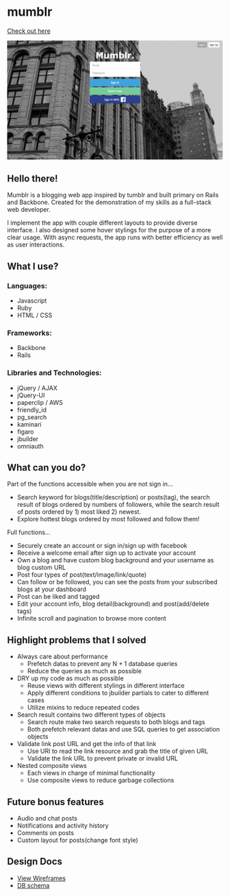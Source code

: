 # mumblr

[Check out here][live]

[live]: https://www.mumblrr.com/

![mumblr]

## Hello there!
Mumblr is a blogging web app inspired by tumblr and built primary on Rails and Backbone.
Created for the demonstration of my skills as a full-stack web developer.

I implement the app with couple different layouts to provide diverse interface.
I also designed some hover stylings for the purpose of a more clear usage.
With async requests, the app runs with better efficiency as well as user interactions.

## What I use?

### Languages:
- Javascript
- Ruby
- HTML / CSS

### Frameworks:
- Backbone
- Rails

### Libraries and Technologies:
- jQuery / AJAX
- jQuery-UI
- paperclip / AWS
- friendly_id
- pg_search
- kaminari
- figaro
- jbuilder
- omniauth

## What can you do?

Part of the functions accessible when you are not sign in...
- Search keyword for blogs(title/description) or posts(tag), the search result of blogs ordered by numbers of followers, while the search result of posts ordered by 1) most liked 2) newest.
- Explore hottest blogs ordered by most followed and follow them!

Full functions...
- Securely create an account or sign in/sign up with facebook
- Receive a welcome email after sign up to activate your account
- Own a blog and have custom blog background and your username as blog custom URL
- Post four types of post(text/image/link/quote)
- Can follow or be followed, you can see the posts from your subscribed blogs at your dashboard
- Post can be liked and tagged
- Edit your account info, blog detail(background) and post(add/delete tags)
- Infinite scroll and pagination to browse more content

## Highlight problems that I solved

- Always care about performance
  - Prefetch datas to prevent any N + 1 database queries
  - Reduce the queries as much as possible
- DRY up my code as much as possible
  - Reuse views with different stylings in different interface
  - Apply different conditions to jbuilder partials to cater to different cases
  - Utilize mixins to reduce repeated codes
- Search result contains two different types of objects
  - Search route make two search requests to both blogs and tags
  - Both prefetch relevant datas and use SQL queries to get association objects
- Validate link post URL and get the info of that link
  - Use URI to read the link resource and grab the title of given URL
  - Validate the link URL to prevent private or invalid URL
- Nested composite views
  - Each views in charge of minimal functionality
  - Use composite views to reduce garbage collections

## Future bonus features
- Audio and chat posts
- Notifications and activity history
- Comments on posts
- Custom layout for posts(change font style)

## Design Docs
* [View Wireframes][views]
* [DB schema][schema]

[views]: ./docs/views.md
[schema]: ./docs/schema.md
[mumblr]: ./mumblr.gif

